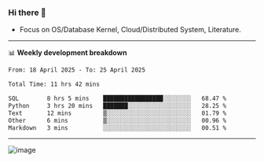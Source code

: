 ### Hi there 👋
<!-- * Daily Meditation via Leetcode/Competitive-Programming. -->
* Focus on OS/Database Kernel, Cloud/Distributed System, Literature.

-------

📊 **Weekly development breakdown**
<!--START_SECTION:waka-->

```txt
From: 18 April 2025 - To: 25 April 2025

Total Time: 11 hrs 42 mins

SQL        8 hrs 5 mins    █████████████████░░░░░░░░   68.47 %
Python     3 hrs 20 mins   ███████░░░░░░░░░░░░░░░░░░   28.25 %
Text       12 mins         ▒░░░░░░░░░░░░░░░░░░░░░░░░   01.79 %
Other      6 mins          ▒░░░░░░░░░░░░░░░░░░░░░░░░   00.96 %
Markdown   3 mins          ░░░░░░░░░░░░░░░░░░░░░░░░░   00.51 %
```

<!--END_SECTION:waka-->

-------

<!-- [![Leetcode Stats](https://leetcard.jacoblin.cool/hzhang413?font=Fira+Mono)](https://leetcode.com/fxrc) -->
![image](./cyberpunk-ghost-in-the-shell.gif)
<!--![image](./gis-archive.png)-->
